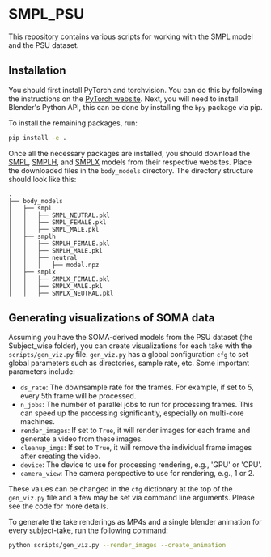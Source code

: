 # SMPL_PSU

This repository contains various scripts for working with the SMPL model and the PSU dataset.

## Installation

You should first install PyTorch and torchvision. You can do this by following the instructions on the [PyTorch website](https://pytorch.org/get-started/locally/). Next, you will need to install Blender's Python API, this can be done by installing the `bpy` package via pip.

To install the remaining packages, run:

```bash
pip install -e .
```

Once all the necessary packages are installed, you should download the [SMPL](https://smpl.is.tue.mpg.de/), [SMPLH](https://smpl.is.tue.mpg.de/), and [SMPLX](https://smpl-x.is.tue.mpg.de/) models from their respective websites. Place the downloaded files in the `body_models` directory. The directory structure should look like this:

```
.
├── body_models
│   ├── smpl
│   │   ├── SMPL_NEUTRAL.pkl
│   │   ├── SMPL_FEMALE.pkl
│   │   ├── SMPL_MALE.pkl
│   ├── smplh
│   │   ├── SMPLH_FEMALE.pkl
│   │   ├── SMPLH_MALE.pkl
│   │   ├── neutral
│   │   │   ├── model.npz
│   ├── smplx
│   │   ├── SMPLX_FEMALE.pkl
│   │   ├── SMPLX_MALE.pkl
│   │   ├── SMPLX_NEUTRAL.pkl
```

## Generating visualizations of SOMA data

Assuming you have the SOMA-derived models from the PSU dataset (the Subject_wise folder), you can create visualizations for each take with the `scripts/gen_viz.py` file. `gen_viz.py` has a global configuration `cfg` to set global parameters such as directories, sample rate, etc. Some important parameters include:

- `ds_rate`: The downsample rate for the frames. For example, if set to 5, every 5th frame will be processed.
- `n_jobs`: The number of parallel jobs to run for processing frames. This can speed up the processing significantly, especially on multi-core machines.
- `render_images`: If set to `True`, it will render images for each frame and generate a video from these images.
- `cleanup_imgs`: If set to `True`, it will remove the individual frame images after creating the video.
- `device`: The device to use for processing rendering, e.g., 'GPU' or 'CPU'.
- `camera_view`: The camera perspective to use for rendering, e.g., 1 or 2.

These values can be changed in the `cfg` dictionary at the top of the `gen_viz.py` file and a few may be set via command line arguments. Please see the code for more details.

To generate the take renderings as MP4s and a single blender animation for every subject-take, run the following command:

```bash
python scripts/gen_viz.py --render_images --create_animation
```